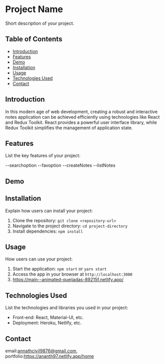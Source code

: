 # Project Name

Short description of your project.

## Table of Contents

- [Introduction](#introduction)
- [Features](#features)
- [Demo](#demo)
- [Installation](#installation)
- [Usage](#usage)
- [Technologies Used](#technologies-used)
- [Contact](#contact)

## Introduction

In this modern age of web development, creating a robust and interactive notes application can be achieved efficiently using technologies like React and Redux Toolkit. React provides a powerful user interface library, while Redux Toolkit simplifies the management of application state.

## Features

List the key features of your project:

--searchoption
--favoption
--createNotes
--listNotes

## Demo



## Installation

Explain how users can install your project:

1. Clone the repository: `git clone <repository-url>`
2. Navigate to the project directory: `cd project-directory`
3. Install dependencies: `npm install`

## Usage

How users can use your project:

1. Start the application: `npm start` or `yarn start`
2. Access the app in your browser at `http://localhost:3000`
3. https://main--animated-queijadas-89215f.netlify.app/

## Technologies Used

List the technologies and libraries you used in your project:

- Front-end: React, Material-UI, etc.
- Deployment: Heroku, Netlify, etc.



## Contact

email:annathcivil9876@gmail.com,
portfolio:https://ananth97.netlify.app/home
